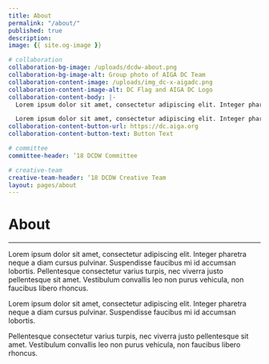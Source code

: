 ```yaml
---
title: About
permalink: "/about/"
published: true
description:
image: {{ site.og-image }}

# collaboration
collaboration-bg-image: /uploads/dcdw-about.png
collaboration-bg-image-alt: Group photo of AIGA DC Team
collaboration-content-image: /uploads/img_dc-x-aigadc.png
collaboration-content-image-alt: DC Flag and AIGA DC Logo
collaboration-content-body: |-
  Lorem ipsum dolor sit amet, consectetur adipiscing elit. Integer pharetra neque a diam cursus pulvinar. Suspendisse faucibus mi id accumsan lobortis. Pellentesque consectetur varius turpis, nec viverra justo pellentesque sit amet.

  Lorem ipsum dolor sit amet, consectetur adipiscing elit. Integer pharetra neque a diam cursus pulvinar. Suspendisse faucibus mi id accumsan lobortis. Pellentesque consectetur varius turpis, nec viverra justo pellentesque sit amet.
collaboration-content-button-url: https://dc.aiga.org
collaboration-content-button-text: Button Text

# committee
committee-header: ‘18 DCDW Committee

# creative-team
creative-team-header: ‘18 DCDW Creative Team
layout: pages/about
---
```


# About

<hr class="title-divider">

Lorem ipsum dolor sit amet, consectetur adipiscing elit. Integer pharetra neque a diam cursus pulvinar. Suspendisse faucibus mi id accumsan lobortis. Pellentesque consectetur varius turpis, nec viverra justo pellentesque sit amet. Vestibulum convallis leo non purus vehicula, non faucibus libero rhoncus.

Lorem ipsum dolor sit amet, consectetur adipiscing elit. Integer pharetra neque a diam cursus pulvinar. Suspendisse faucibus mi id accumsan lobortis.

Pellentesque consectetur varius turpis, nec viverra justo pellentesque sit amet. Vestibulum convallis leo non purus vehicula, non faucibus libero rhoncus.